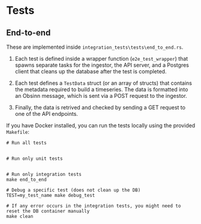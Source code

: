 # Tests

## End-to-end

These are implemented inside `integration_tests\tests\end_to_end.rs`.

1. Each test is defined inside a wrapper function (`e2e_test_wrapper`) that
   spawns separate tasks for the ingestor, the API server, and a Postgres
   client that cleans up the database after the test is completed.

1. Each test defines a `TestData` struct (or an array of structs) that contains
   the metadata required to build a timeseries. The data is formatted into an
   Obsinn message, which is sent via a POST request to the ingestor.

1. Finally, the data is retrived and checked by sending a GET request to one of
   the API endpoints.

If you have Docker installed, you can run the tests locally using the provided
`Makefile`:

```terminal
# Run all tests


# Run only unit tests


# Run only integration tests
make end_to_end

# Debug a specific test (does not clean up the DB)
TEST=my_test_name make debug_test

# If any error occurs in the integration tests, you might need to reset the DB container manually
make clean
```
